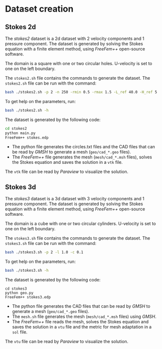 # Dataset creation

## Stokes 2d

The *stokes2* dataset is a 2d dataset with 2 velocity components and 1 pressure component. The dataset is generated by solving the Stokes equation with a finite element method, using *FreeFem++* open-source software.

The domain is a square with one or two circular holes. U-velocity is set to one on the left boundary.

The `stokes2.sh` file contains the commands to generate the dataset. The `stokes2.sh` file can be run with the command:

```bash
bash ./stokes2.sh -p 2 -n 250 -rmin 0.5 -rmax 1.5 -L_ref 40.0 -H_ref 5.0 -m 0.5 -l 1.0 -c 0.1
```

To get help on the parameters, run:

```bash
bash ./stokes2.sh -h
```

The dataset is generated by the following code:

```bash
cd stokes2
python main.py
FreeFem++ stokes.edp
```

- The python file generates the circles.txt files and the CAD files that can be read by *GMSH* to generate a mesh (```geo/cad_*.geo``` files).
- The *FreeFem++* file generates the mesh (```mesh/cad_*.msh``` files), solves the Stokes equation and saves the solution in a ```vtk``` file.

The ```vtk``` file can be read by *Paraview* to visualize the solution.

## Stokes 3d

The *stokes3* dataset is a 3d dataset with 3 velocity components and 1 pressure component. The dataset is generated by solving the Stokes equation with a finite element method, using *FreeFem++* open-source software.

The domain is a cube with one or two circular cylinders. U-velocity is set to one on the left boundary.

The `stokes3.sh` file contains the commands to generate the dataset. The `stokes3.sh` file can be run with the command:

```bash
bash ./stokes3.sh -p 2 -l 1.0 -c 0.1
```

To get help on the parameters, run:

```bash
bash ./stokes3.sh -h
```

The dataset is generated by the following code:

```
cd stokes3
python geo.py
FreeFem++ stokes3.edp
```

- The python file generates the CAD files that can be read by *GMSH* to generate a mesh (```geo/cad_*.geo``` files).
- The ```mesh.sh``` file generates the mesh (```mesh/cad_*.msh``` files) using *GMSH*.
- The *FreeFem++* file reads the mesh, solves the Stokes equation and saves the solution in a ```vtu``` file and the metric for mesh adaptation in a ```sol``` file.

The ```vtu``` file can be read by *Paraview* to visualize the solution.